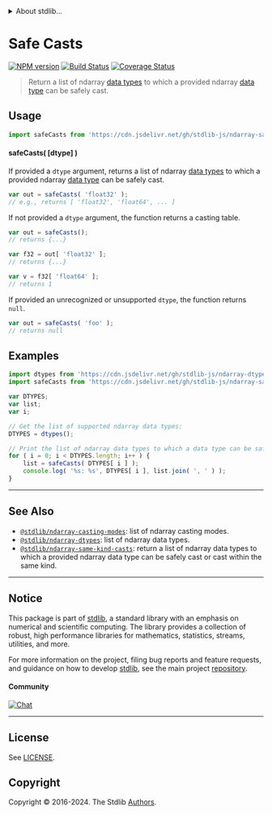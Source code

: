<!--

@license Apache-2.0

Copyright (c) 2018 The Stdlib Authors.

Licensed under the Apache License, Version 2.0 (the "License");
you may not use this file except in compliance with the License.
You may obtain a copy of the License at

   http://www.apache.org/licenses/LICENSE-2.0

Unless required by applicable law or agreed to in writing, software
distributed under the License is distributed on an "AS IS" BASIS,
WITHOUT WARRANTIES OR CONDITIONS OF ANY KIND, either express or implied.
See the License for the specific language governing permissions and
limitations under the License.

-->


<details>
  <summary>
    About stdlib...
  </summary>
  <p>We believe in a future in which the web is a preferred environment for numerical computation. To help realize this future, we've built stdlib. stdlib is a standard library, with an emphasis on numerical and scientific computation, written in JavaScript (and C) for execution in browsers and in Node.js.</p>
  <p>The library is fully decomposable, being architected in such a way that you can swap out and mix and match APIs and functionality to cater to your exact preferences and use cases.</p>
  <p>When you use stdlib, you can be absolutely certain that you are using the most thorough, rigorous, well-written, studied, documented, tested, measured, and high-quality code out there.</p>
  <p>To join us in bringing numerical computing to the web, get started by checking us out on <a href="https://github.com/stdlib-js/stdlib">GitHub</a>, and please consider <a href="https://opencollective.com/stdlib">financially supporting stdlib</a>. We greatly appreciate your continued support!</p>
</details>

# Safe Casts

[![NPM version][npm-image]][npm-url] [![Build Status][test-image]][test-url] [![Coverage Status][coverage-image]][coverage-url] <!-- [![dependencies][dependencies-image]][dependencies-url] -->

> Return a list of ndarray [data types][@stdlib/ndarray/dtypes] to which a provided ndarray [data type][@stdlib/ndarray/dtypes] can be safely cast.

<!-- Section to include introductory text. Make sure to keep an empty line after the intro `section` element and another before the `/section` close. -->

<section class="intro">

</section>

<!-- /.intro -->

<!-- Package usage documentation. -->



<section class="usage">

## Usage

```javascript
import safeCasts from 'https://cdn.jsdelivr.net/gh/stdlib-js/ndarray-safe-casts@v0.2.0-deno/mod.js';
```

#### safeCasts( \[dtype] )

If provided a `dtype` argument, returns a list of ndarray [data types][@stdlib/ndarray/dtypes] to which a provided ndarray [data type][@stdlib/ndarray/dtypes] can be safely cast.

```javascript
var out = safeCasts( 'float32' );
// e.g., returns [ 'float32', 'float64', ... ]
```

If not provided a `dtype` argument, the function returns a casting table.

```javascript
var out = safeCasts();
// returns {...}

var f32 = out[ 'float32' ];
// returns {...}

var v = f32[ 'float64' ];
// returns 1
```

If provided an unrecognized or unsupported `dtype`, the function returns `null`.

```javascript
var out = safeCasts( 'foo' );
// returns null
```

</section>

<!-- /.usage -->

<!-- Package usage notes. Make sure to keep an empty line after the `section` element and another before the `/section` close. -->

<section class="notes">

</section>

<!-- /.notes -->

<!-- Package usage examples. -->

<section class="examples">

## Examples

<!-- eslint no-undef: "error" -->

```javascript
import dtypes from 'https://cdn.jsdelivr.net/gh/stdlib-js/ndarray-dtypes@deno/mod.js';
import safeCasts from 'https://cdn.jsdelivr.net/gh/stdlib-js/ndarray-safe-casts@v0.2.0-deno/mod.js';

var DTYPES;
var list;
var i;

// Get the list of supported ndarray data types:
DTYPES = dtypes();

// Print the list of ndarray data types to which a data type can be safely cast...
for ( i = 0; i < DTYPES.length; i++ ) {
    list = safeCasts( DTYPES[ i ] );
    console.log( '%s: %s', DTYPES[ i ], list.join( ', ' ) );
}
```

</section>

<!-- /.examples -->

<!-- Section to include cited references. If references are included, add a horizontal rule *before* the section. Make sure to keep an empty line after the `section` element and another before the `/section` close. -->

<section class="references">

</section>

<!-- /.references -->

<!-- Section for related `stdlib` packages. Do not manually edit this section, as it is automatically populated. -->

<section class="related">

* * *

## See Also

-   <span class="package-name">[`@stdlib/ndarray-casting-modes`][@stdlib/ndarray/casting-modes]</span><span class="delimiter">: </span><span class="description">list of ndarray casting modes.</span>
-   <span class="package-name">[`@stdlib/ndarray-dtypes`][@stdlib/ndarray/dtypes]</span><span class="delimiter">: </span><span class="description">list of ndarray data types.</span>
-   <span class="package-name">[`@stdlib/ndarray-same-kind-casts`][@stdlib/ndarray/same-kind-casts]</span><span class="delimiter">: </span><span class="description">return a list of ndarray data types to which a provided ndarray data type can be safely cast or cast within the same kind.</span>

</section>

<!-- /.related -->

<!-- Section for all links. Make sure to keep an empty line after the `section` element and another before the `/section` close. -->


<section class="main-repo" >

* * *

## Notice

This package is part of [stdlib][stdlib], a standard library with an emphasis on numerical and scientific computing. The library provides a collection of robust, high performance libraries for mathematics, statistics, streams, utilities, and more.

For more information on the project, filing bug reports and feature requests, and guidance on how to develop [stdlib][stdlib], see the main project [repository][stdlib].

#### Community

[![Chat][chat-image]][chat-url]

---

## License

See [LICENSE][stdlib-license].


## Copyright

Copyright &copy; 2016-2024. The Stdlib [Authors][stdlib-authors].

</section>

<!-- /.stdlib -->

<!-- Section for all links. Make sure to keep an empty line after the `section` element and another before the `/section` close. -->

<section class="links">

[npm-image]: http://img.shields.io/npm/v/@stdlib/ndarray-safe-casts.svg
[npm-url]: https://npmjs.org/package/@stdlib/ndarray-safe-casts

[test-image]: https://github.com/stdlib-js/ndarray-safe-casts/actions/workflows/test.yml/badge.svg?branch=v0.2.0
[test-url]: https://github.com/stdlib-js/ndarray-safe-casts/actions/workflows/test.yml?query=branch:v0.2.0

[coverage-image]: https://img.shields.io/codecov/c/github/stdlib-js/ndarray-safe-casts/main.svg
[coverage-url]: https://codecov.io/github/stdlib-js/ndarray-safe-casts?branch=main

<!--

[dependencies-image]: https://img.shields.io/david/stdlib-js/ndarray-safe-casts.svg
[dependencies-url]: https://david-dm.org/stdlib-js/ndarray-safe-casts/main

-->

[chat-image]: https://img.shields.io/gitter/room/stdlib-js/stdlib.svg
[chat-url]: https://app.gitter.im/#/room/#stdlib-js_stdlib:gitter.im

[stdlib]: https://github.com/stdlib-js/stdlib

[stdlib-authors]: https://github.com/stdlib-js/stdlib/graphs/contributors

[umd]: https://github.com/umdjs/umd
[es-module]: https://developer.mozilla.org/en-US/docs/Web/JavaScript/Guide/Modules

[deno-url]: https://github.com/stdlib-js/ndarray-safe-casts/tree/deno
[deno-readme]: https://github.com/stdlib-js/ndarray-safe-casts/blob/deno/README.md
[umd-url]: https://github.com/stdlib-js/ndarray-safe-casts/tree/umd
[umd-readme]: https://github.com/stdlib-js/ndarray-safe-casts/blob/umd/README.md
[esm-url]: https://github.com/stdlib-js/ndarray-safe-casts/tree/esm
[esm-readme]: https://github.com/stdlib-js/ndarray-safe-casts/blob/esm/README.md
[branches-url]: https://github.com/stdlib-js/ndarray-safe-casts/blob/main/branches.md

[stdlib-license]: https://raw.githubusercontent.com/stdlib-js/ndarray-safe-casts/main/LICENSE

<!-- <related-links> -->

[@stdlib/ndarray/casting-modes]: https://github.com/stdlib-js/ndarray-casting-modes/tree/deno

[@stdlib/ndarray/dtypes]: https://github.com/stdlib-js/ndarray-dtypes/tree/deno

[@stdlib/ndarray/same-kind-casts]: https://github.com/stdlib-js/ndarray-same-kind-casts/tree/deno

<!-- </related-links> -->

</section>

<!-- /.links -->

